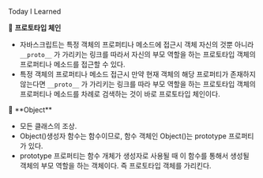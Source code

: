 
Today I Learned

📎 **프로토타입 체인**

- 자바스크립트는 특정 객체의 프로퍼티나 메소드에 접근시 객체 자신의 것뿐 아니라 `__proto__` 가 가리키는 링크를 따라서 자신의 부모 역할을 하는 프로토타입 객체의 프로퍼티나 메소드를 접근할 수 있다.
- 특정 객체의 프로퍼티나 메소드 접근시 만약 현재 객체의 해당 프로퍼티가 존재하지 않는다면 `__proto__` 가 가리키는 링크를 따라 부모 역할을 하는 프로토타입 객체의 프로퍼티나 메소드를 차례로 검색하는 것이 바로 프로토타입 체인이다.

<aside>
📎 **Object**

- 모든 클래스의 조상.
- Object()생성자 함수는 함수이므로, 함수 객체인 Object()는 prototype 프로퍼티가 있다.
- prototype 프로퍼티는 함수 개체가 생성자로 사용될 때 이 함수를 통해서 생성될 객체의 부모 역할을 하는 객체이다. 즉 프로토타입 객체를 가리킨다.
</aside>
